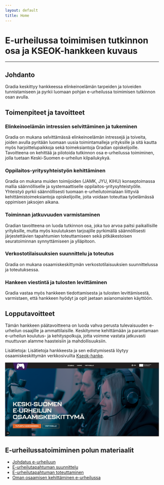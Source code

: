 ```yaml
---
layout: default
title: Home
---
```


# E-urheilussa toimimisen tutkinnon osa ja KSEOK-hankkeen kuvaus

---

## Johdanto

Gradia keskittyy hankkeessa elinkeinoelämän tarpeiden ja toiveiden tunnistamiseen ja pyrkii luomaan pohjan e-urheilussa
toimimisen tutkinnon osan avulla.

## Toimenpiteet ja tavoitteet

### Elinkeinoelämän intressien selvittäminen ja tukeminen

Gradia on mukana selvittämässä elinkeinoelämän intressejä ja toiveita, joiden avulla pyritään luomaan uusia
toimintamalleja yrityksille ja sitä kautta myös harjoittelupaikkoja sekä toimeksiantoja Gradian opiskelijoille.
Tavoitteena on kehittää ja pilotoida tutkinnon osa e-urheilussa toimiminen, jolla tuetaan Keski-Suomen e-urheilun
kilpailukykyä.

### Oppilaitos-yritysyhteistyön kehittäminen

Gradia on mukana muiden toimijoiden (JAMK, JYU, KIHU) konseptoimassa mallia säännölliselle ja systemaattiselle
oppilaitos-yritysyhteistyölle.
Yhteistyö pyrkii säännöllisesti tuomaan e-urheilutoimialaan liittyviä kehittämistoimeksiantoja opiskelijoille, joita
voidaan toteuttaa työelämässä oppimisen jaksojen aikana.

### Toiminnan jatkuvuuden varmistaminen

Gradian tavoitteena on luoda tutkinnon osa, joka tuo arvoa paitsi paikallisille yrityksille, mutta myös koulutuksen
tarjoajille pyrkimällä säännöllisesti järjestettävien tapahtumien toteuttamiseen sekä pitkäkestoisen seuratoiminnan
synnyttämiseen ja ylläpitoon.

### Verkostotilaisuuksien suunnittelu ja toteutus

Gradia on mukana osaamiskeskittymän verkostotilaisuuksien suunnittelussa ja toteutuksessa.

### Hankeen viestintä ja tulosten levittäminen

Gradia vastaa myös hankkeen tiedottamisesta ja tulosten levittämisestä, varmistaen, että hankkeen hyödyt ja opit jaetaan
asianomaisten käyttöön.

## Lopputavoitteet

Tämän hankkeen päätavoitteena on luoda vahva perusta tulevaisuuden e-urheilun osaajille ja ammattilaisille. Keskitymme
kehittämään ja parantamaan e-urheilun koulutus- ja kehityspolkuja, jotta voimme vastata jatkuvasti muuttuvan alamme
haasteisiin ja mahdollisuuksiin.

Lisätietoja: Lisätietoja hankkeesta ja sen edistymisestä löytyy osaamiskeskittymän verkkosivuilta
[Kseok-hanke](https://coesports.gg/).

[![Kseok-hanke](https://github.com/VilleHamalainen/e-urheilussa-toimiminen/raw/main/Kuvat/Kseokkuva.png)](https://coesports.gg/)

## E-urheilussatoimiminen polun materiaalit

- [Johdatus e-urheiluun](johdatus-e-urheiluun/)
- [E-urheilutapahtuman suunnittelu](e-urheilutapahtuman-suunnittelu/)
- [E-urheilutapahtuman toteuttaminen](e-urheilutapahtuman-toteuttaminen/)
- [Oman osaamisen kehittäminen e-urheilussa](oman-osaamisen-kehittäminen-e-urheilussa/)